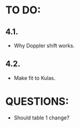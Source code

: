 # TO DO:

## 4.1.
* Why Doppler shift works. 

## 4.2.
* Make fit to Kulas.


# QUESTIONS:

* Should table 1 change?  
